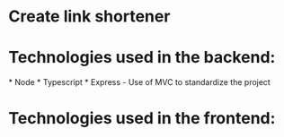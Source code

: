 # Create link shortener

  <h1>Technologies used in the backend:</h1>
  * Node
  * Typescript
  * Express
  - Use of MVC to standardize the project

  <h1>Technologies used in the frontend:</h1>
